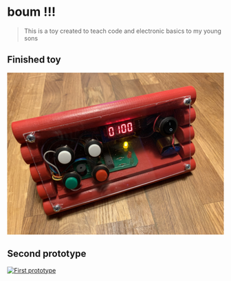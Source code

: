 # boum !!!

> This is a toy created to teach code and electronic basics to my young sons

## Finished toy

![boum](images/IMG_7629.jpeg)

## Second prototype

[![First prototype](https://img.youtube.com/vi/Mt17hnFgHbQ/0.jpg)](https://youtu.be/Mt17hnFgHbQ)

